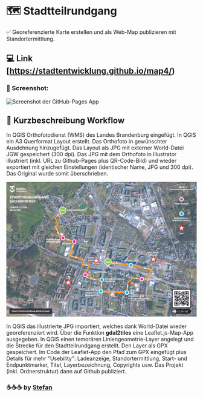 # :world_map: Stadtteilrundgang
:white_check_mark: Georeferenzierte Karte erstellen und als Web-Map publizieren mit Standortermittlung.

## :computer: Link [https://stadtentwicklung.github.io/map4/)

### :camera_flash: Screenshot:
![Screenshot der GitHub-Pages App](https://raw.githubusercontent.com/stadtentwicklung/map4/master/img/screenshot.PNG)

## :rocket: Kurzbeschreibung Workflow

In QGIS Orthofotodienst (WMS) des Landes Brandenburg eingefügt. In QGIS ein A3 Querformat Layout erstellt. Das Orthofoto in gewünschter Ausdehnung hinzugefügt. Das Layout als JPG mit externer World-Datei JGW gespeichert (300 dpi). Das JPG mit dem Orthofoto in Illustrator illustriert (inkl. URL zu Github-Pages plus QR-Code-Bild) und wieder exportiert mit gleichen Einstellungen (identischer Name, JPG und 300 dpi). Das Original wurde somit überschrieben.

![Plan aus Illustrator](https://raw.githubusercontent.com/stadtentwicklung/map4/master/img/rundwegkarte.jpg)

In QGIS das illustrierte JPG importiert, welches dank World-Datei wieder georeferenziert wird. Über die Funktion **gdal2tiles** eine Leaflet.js-Map-App ausgegeben. In QGIS einen temorären Liniengeometrie-Layer angelegt und die Strecke für den Stadtteilrundgang erstellt. Den Layer als GPX gespeichert. Im Code der Leaflet-App den Pfad zum GPX eingefügt plus Details für mehr "Usebility": Ladeanzeige, Standortermittlung, Start- und Endpunktmarker, Titel, Layerbezeichnung, Copyrights usw. Das Projekt (inkl. Ordnerstruktur) dann auf Github publiziert.   

### :coffee::coffee::coffee: by [Stefan](https://github.com/stefanstoehr)
